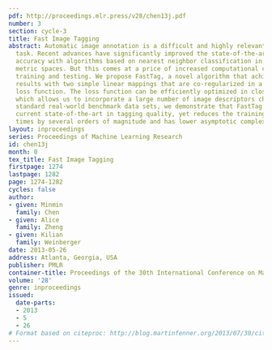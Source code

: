 ```yaml
---
pdf: http://proceedings.mlr.press/v28/chen13j.pdf
number: 3
section: cycle-3
title: Fast Image Tagging
abstract: Automatic image annotation is a difficult and highly relevant machine learning
  task. Recent advances have significantly improved the state-of-the-art in retrieval
  accuracy with algorithms based on nearest neighbor classification in carefully learned
  metric spaces. But this comes at a price of increased computational complexity during
  training and testing. We propose FastTag, a novel algorithm that achieves comparable
  results with two simple linear mappings that are co-regularized in a joint convex
  loss function. The loss function can be efficiently optimized in closed form updates,
  which allows us to incorporate a large number of image descriptors cheaply. On several
  standard real-world benchmark data sets, we demonstrate that FastTag matches the
  current state-of-the-art in tagging quality, yet reduces the training and testing
  times by several orders of magnitude and has lower asymptotic complexity.
layout: inproceedings
series: Proceedings of Machine Learning Research
id: chen13j
month: 0
tex_title: Fast Image Tagging
firstpage: 1274
lastpage: 1282
page: 1274-1282
cycles: false
author:
- given: Minmin
  family: Chen
- given: Alice
  family: Zheng
- given: Kilian
  family: Weinberger
date: 2013-05-26
address: Atlanta, Georgia, USA
publisher: PMLR
container-title: Proceedings of the 30th International Conference on Machine Learning
volume: '28'
genre: inproceedings
issued:
  date-parts:
  - 2013
  - 5
  - 26
# Format based on citeproc: http://blog.martinfenner.org/2013/07/30/citeproc-yaml-for-bibliographies/
---
```

